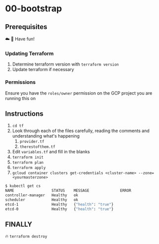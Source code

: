# 00-bootstrap

## Prerequisites

:cloud: :rocket: Have fun!

### Updating Terraform

1. Determine terraform version with `terraform version`
1. Update terraform if necessary

### Permissions

Ensure you have the `roles/owner` permission on the GCP project you are running this on

## Instructions

1. `cd tf`
1. Look through each of the files carefully, reading the comments and understanding what's happening
    1. `provider.tf`
    1. `therestofthem.tf`
1. Edit `variables.tf` and fill in the blanks
1. `terraform init`
1. `terraform plan`
1. `terraform apply`
1. `gcloud container clusters get-credentials <cluster-name> --zone=<yourmasterzone>`

```sh
$ kubectl get cs
NAME                 STATUS    MESSAGE              ERROR
controller-manager   Healthy   ok
scheduler            Healthy   ok
etcd-1               Healthy   {"health": "true"}
etcd-0               Healthy   {"health": "true"}
```

## FINALLY

:fire: `terraform destroy`
